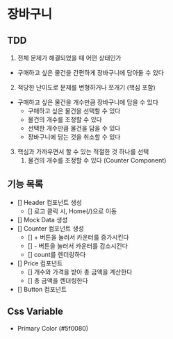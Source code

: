 # 장바구니

## TDD

1. 전체 문제가 해결되었을 때 어떤 상태인가

- 구매하고 싶은 물건을 간편하게 장바구니에 담아둘 수 있다

2. 적당한 난이도로 문제를 변형하거나 쪼개기 (핵심 포함)

- 구매하고 싶은 물건을 개수만큼 장바구니에 담을 수 있다
  - 구매하고 싶은 물건을 선택할 수 있다
  - 물건의 개수를 조정할 수 있다
  - 선택한 개수만큼 물건을 담을 수 있다
  - 장바구니에 담는 것을 취소할 수 있다

3. 핵심과 가까우면서 할 수 있는 적절한 것 하나를 선택
   1. 물건의 개수를 조정할 수 있다 (Counter Component)

## 기능 목록

- [] Header 컴포넌트 생성
  - [] 로고 클릭 시, Home(/)으로 이동
- [] Mock Data 생성
- [] Counter 컴포넌트 생성
  - [] + 버튼을 눌러서 카운터를 증가시킨다
  - [] - 버튼을 눌러서 카운터를 감소시킨다
  - [] count를 렌더링하다
- [] Price 컴포넌트
  - [] 개수와 가격을 받아 총 금액을 계산한다
  - [] 총 금액을 렌더링한다
- [] Button 컴포넌트

## Css Variable

- Primary Color (#5f0080)
